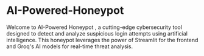 # AI-Powered-Honeypot
Welcome to AI-Powered Honeypot , a cutting-edge cybersecurity tool designed to detect and analyze suspicious login attempts using artificial intelligence. This honeypot leverages the power of Streamlit for the frontend and Groq's AI models for real-time threat analysis.
